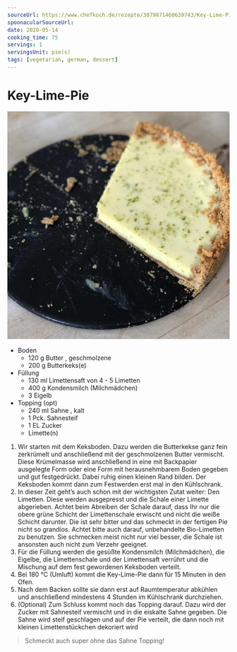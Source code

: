 ```yaml
---
sourceUrl: https://www.chefkoch.de/rezepte/3079871460639743/Key-Lime-Pie.html
spoonacularSourceUrl: 
date: 2020-05-14
cooking_time: 75
servings: 1
servingsUnit: pie(s)
tags: [vegetarian, german, dessert]
---
```

# Key-Lime-Pie

![Image of Key-Lime-Pie](../img/Key-Lime-Pie.jpg)

- Boden
  - 120 g Butter , geschmolzene
  - 200 g Butterkeks(e)
- Füllung
  - 130 ml Limettensaft von 4 - 5 Limetten
  - 400 g Kondensmilch (Milchmädchen)
  - 3 Eigelb
- Topping (opt)
  - 240 ml Sahne , kalt
  - 1 Pck. Sahnesteif
  - 1 EL Zucker
  - Limette(n)

1. Wir starten mit dem Keksboden. Dazu werden die Butterkekse ganz fein zerkrümelt und anschließend mit der geschmolzenen Butter vermischt. Diese Krümelmasse wird anschließend in eine mit Backpapier ausgelegte Form oder eine Form mit herausnehmbarem Boden gegeben und gut festgedrückt. Dabei ruhig einen kleinen Rand bilden. Der Keksboden kommt dann zum Festwerden erst mal in den Kühlschrank.
2. In dieser Zeit geht’s auch schon mit der wichtigsten Zutat weiter: Den Limetten. Diese werden ausgepresst und die Schale einer Limette abgerieben. Achtet beim Abreiben der Schale darauf, dass Ihr nur die obere grüne Schicht der Limettenschale erwischt und nicht die weiße Schicht darunter. Die ist sehr bitter und das schmeckt in der fertigen Pie nicht so grandios. Achtet bitte auch darauf, unbehandelte Bio-Limetten zu benutzen. Sie schmecken meist nicht nur viel besser, die Schale ist ansonsten auch nicht zum Verzehr geeignet.
3. Für die Füllung werden die gesüßte Kondensmilch (Milchmädchen), die Eigelbe, die Limettenschale und der Limettensaft verrührt und die Mischung auf dem fest gewordenen Keksboden verteilt.
4. Bei 180 °C (Umluft) kommt die Key-Lime-Pie dann für 15 Minuten in den Ofen.
5. Nach dem Backen sollte sie dann erst auf Raumtemperatur abkühlen und anschließend mindestens 4 Stunden im Kühlschrank durchziehen.
6. (Optional) Zum Schluss kommt noch das Topping darauf. Dazu wird der Zucker mit Sahnesteif vermischt und in die eiskalte Sahne gegeben. Die Sahne wird steif geschlagen und auf der Pie verteilt, die dann noch mit kleinen Limettenstückchen dekoriert wird 

> Schmeckt auch super ohne das Sahne Topping!
